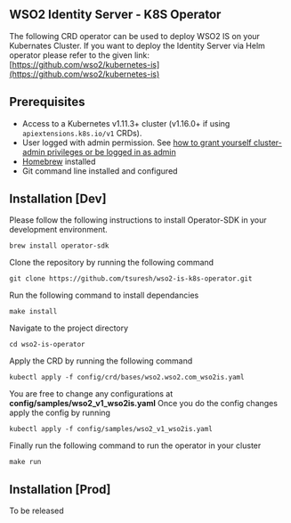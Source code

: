 
## WSO2 Identity Server - K8S Operator
The following CRD operator can be used to deploy WSO2 IS on your Kubernates Cluster. If you want to deploy the Identity Server via Helm operator please refer to the given link:  [https://github.com/wso2/kubernetes-is](https://github.com/wso2/kubernetes-is)

## Prerequisites[](https://sdk.operatorframework.io/docs/building-operators/golang/tutorial/#prerequisites)

-   Access to a Kubernetes v1.11.3+ cluster (v1.16.0+ if using  `apiextensions.k8s.io/v1`  CRDs).
-   User logged with admin permission. See  [how to grant yourself cluster-admin privileges or be logged in as admin](https://cloud.google.com/kubernetes-engine/docs/how-to/role-based-access-control#iam-rolebinding-bootstrap)
- [Homebrew](https://brew.sh/) installed
- Git command line installed and configured


## Installation [Dev]

Please follow the following instructions to install Operator-SDK in your development environment.

    brew install operator-sdk

Clone the repository by running the following command 

    git clone https://github.com/tsuresh/wso2-is-k8s-operator.git

Run the following command to install dependancies 

    make install

Navigate to the project directory 

    cd wso2-is-operator

Apply the CRD by running the following command 

    kubectl apply -f config/crd/bases/wso2.wso2.com_wso2is.yaml

You are free to change any configurations at **config/samples/wso2_v1_wso2is.yaml**
Once you do the config changes apply the config by running

    kubectl apply -f config/samples/wso2_v1_wso2is.yaml
    
Finally run the following command to run the operator in your cluster 

    make run

## Installation [Prod]

To be released
